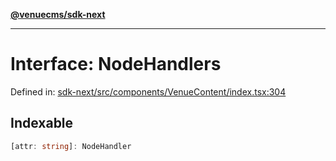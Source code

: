 [**@venuecms/sdk-next**](../Index.md)

***

# Interface: NodeHandlers

Defined in: [sdk-next/src/components/VenueContent/index.tsx:304](https://github.com/venuecms/sdk/blob/0048e875fedcd11f329f993e4088b84401af4036/packages/sdk-next/src/components/VenueContent/index.tsx#L304)

## Indexable

```ts
[attr: string]: NodeHandler
```
